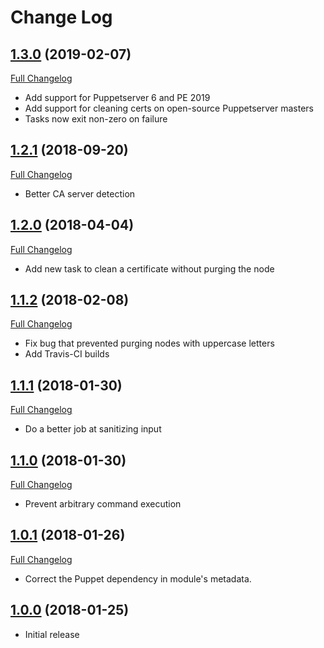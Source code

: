 # Change Log

## [1.3.0](https://github.com/natemccurdy/puppet-purge_node/tree/1.3.0) (2019-02-07)

[Full Changelog](https://github.com/natemccurdy/puppet-purge_node/compare/1.2.1...1.3.0)

* Add support for Puppetserver 6 and PE 2019
* Add support for cleaning certs on open-source Puppetserver masters
* Tasks now exit non-zero on failure

## [1.2.1](https://github.com/natemccurdy/puppet-purge_node/tree/1.2.1) (2018-09-20)

[Full Changelog](https://github.com/natemccurdy/puppet-purge_node/compare/1.2.0...1.2.1)

* Better CA server detection

## [1.2.0](https://github.com/natemccurdy/puppet-purge_node/tree/1.2.0) (2018-04-04)

[Full Changelog](https://github.com/natemccurdy/puppet-purge_node/compare/1.1.2...1.2.0)

* Add new task to clean a certificate without purging the node

## [1.1.2](https://github.com/natemccurdy/puppet-purge_node/tree/1.1.2) (2018-02-08)

[Full Changelog](https://github.com/natemccurdy/puppet-purge_node/compare/1.1.1...1.1.2)

* Fix bug that prevented purging nodes with uppercase letters
* Add Travis-CI builds

## [1.1.1](https://github.com/natemccurdy/puppet-purge_node/tree/1.1.1) (2018-01-30)

[Full Changelog](https://github.com/natemccurdy/puppet-purge_node/compare/1.1.0...1.1.1)

* Do a better job at sanitizing input

## [1.1.0](https://github.com/natemccurdy/puppet-purge_node/tree/1.1.0) (2018-01-30)

[Full Changelog](https://github.com/natemccurdy/puppet-purge_node/compare/1.0.1...1.1.0)

* Prevent arbitrary command execution

## [1.0.1](https://github.com/natemccurdy/puppet-purge_node/tree/1.0.1) (2018-01-26)

[Full Changelog](https://github.com/natemccurdy/puppet-purge_node/compare/1.0.0...1.0.1)

* Correct the Puppet dependency in module's metadata.

## [1.0.0](https://github.com/natemccurdy/puppet-purge_node/tree/1.0.0) (2018-01-25)

* Initial release
